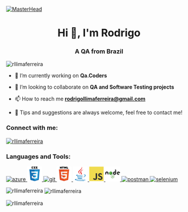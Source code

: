[![MasterHead](https://dailytechtime.com/wp-content/uploads/2021/01/Quality-Assurance-1170x611.jpg)](#)
<h1 align="center">Hi 👋, I'm Rodrigo</h1>
<h3 align="center">A QA from Brazil</h3>

<p align="left"> <img src="https://komarev.com/ghpvc/?username=rllimaferreira&label=Profile%20views&color=0e75b6&style=flat" alt="rllimaferreira" /> </p>

- 🔭 I’m currently working on **Qa.Coders**

- 👯 I’m looking to collaborate on **QA and Software Testing projects**

- 📫 How to reach me **rodrigollimaferreira@gmail.com**

- 💭 Tips and suggestions are always welcome, feel free to contact me!

<h3 align="left">Connect with me:</h3>
<p align="left">
<a href="https://linkedin.com/in/rllimaferreira" target="blank"><img align="center" src="https://raw.githubusercontent.com/rahuldkjain/github-profile-readme-generator/master/src/images/icons/Social/linked-in-alt.svg" alt="rllimaferreira" height="30" width="40" /></a>
</p>

<h3 align="left">Languages and Tools:</h3>
<p align="left"> <a href="https://azure.microsoft.com/en-in/" target="_blank" rel="noreferrer"> <img src="https://www.vectorlogo.zone/logos/microsoft_azure/microsoft_azure-icon.svg" alt="azure" width="40" height="40"/> </a> <a href="https://www.w3schools.com/css/" target="_blank" rel="noreferrer"> <img src="https://raw.githubusercontent.com/devicons/devicon/master/icons/css3/css3-original-wordmark.svg" alt="css3" width="40" height="40"/> </a> <a href="https://git-scm.com/" target="_blank" rel="noreferrer"> <img src="https://www.vectorlogo.zone/logos/git-scm/git-scm-icon.svg" alt="git" width="40" height="40"/> </a> <a href="https://www.w3.org/html/" target="_blank" rel="noreferrer"> <img src="https://raw.githubusercontent.com/devicons/devicon/master/icons/html5/html5-original-wordmark.svg" alt="html5" width="40" height="40"/> </a> <a href="https://www.java.com" target="_blank" rel="noreferrer"> <img src="https://raw.githubusercontent.com/devicons/devicon/master/icons/java/java-original.svg" alt="java" width="40" height="40"/> </a> <a href="https://developer.mozilla.org/en-US/docs/Web/JavaScript" target="_blank" rel="noreferrer"> <img src="https://raw.githubusercontent.com/devicons/devicon/master/icons/javascript/javascript-original.svg" alt="javascript" width="40" height="40"/> </a> <a href="https://nodejs.org" target="_blank" rel="noreferrer"> <img src="https://raw.githubusercontent.com/devicons/devicon/master/icons/nodejs/nodejs-original-wordmark.svg" alt="nodejs" width="40" height="40"/> </a> <a href="https://postman.com" target="_blank" rel="noreferrer"> <img src="https://www.vectorlogo.zone/logos/getpostman/getpostman-icon.svg" alt="postman" width="40" height="40"/> </a> <a href="https://www.selenium.dev" target="_blank" rel="noreferrer"> <img src="https://raw.githubusercontent.com/detain/svg-logos/780f25886640cef088af994181646db2f6b1a3f8/svg/selenium-logo.svg" alt="selenium" width="40" height="40"/> </a> </p>

<p><img align="left" src="https://github-readme-stats.vercel.app/api/top-langs?username=rllimaferreira&show_icons=true&locale=en&layout=compact" alt="rllimaferreira" /></p>

<p>&nbsp;<img align="center" src="https://github-readme-stats.vercel.app/api?username=rllimaferreira&show_icons=true&locale=en" alt="rllimaferreira" /></p>

<p><img align="center" src="https://github-readme-streak-stats.herokuapp.com/?user=rllimaferreira&" alt="rllimaferreira" /></p>

